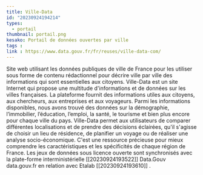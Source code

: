 ```yaml
---
title: Ville-Data
id: "20230924194214"
types:
  - portail
thumbnail: portail.png
kesako: Portail de données ouvertes par ville
tags :
link : https://www.data.gouv.fr/fr/reuses/ville-data-com/
---
```


Site web utilisant les données publiques de ville de France pour les utiliser sous forme de contenu rédactionnel pour décrire ville par ville des informations qui sont essentielles aux citoyens.
Ville-Data est un site Internet qui propose une multitude d'informations et de données sur les villes françaises. La plateforme fournit des informations utiles aux citoyens, aux chercheurs, aux entreprises et aux voyageurs. Parmi les informations disponibles, nous avons trouvé des données sur la démographie, l’immobilier, l’éducation, l’emploi, la santé, le tourisme et bien plus encore pour chaque ville du pays. Ville-Data permet aux utilisateurs de comparer différentes localisations et de prendre des décisions éclairées, qu'il s'agisse de choisir un lieu de résidence, de planifier un voyage ou de réaliser une analyse socio-économique. C'est une ressource précieuse pour mieux comprendre les caractéristiques et les spécificités de chaque région de France.
Les jeux de données sous licence ouverte sont synchronisés avec la plate-forme interministérielle [[20230924193522]] Data.Gouv data.gouv.fr en relation avec Etalab [[20230924193610]] .